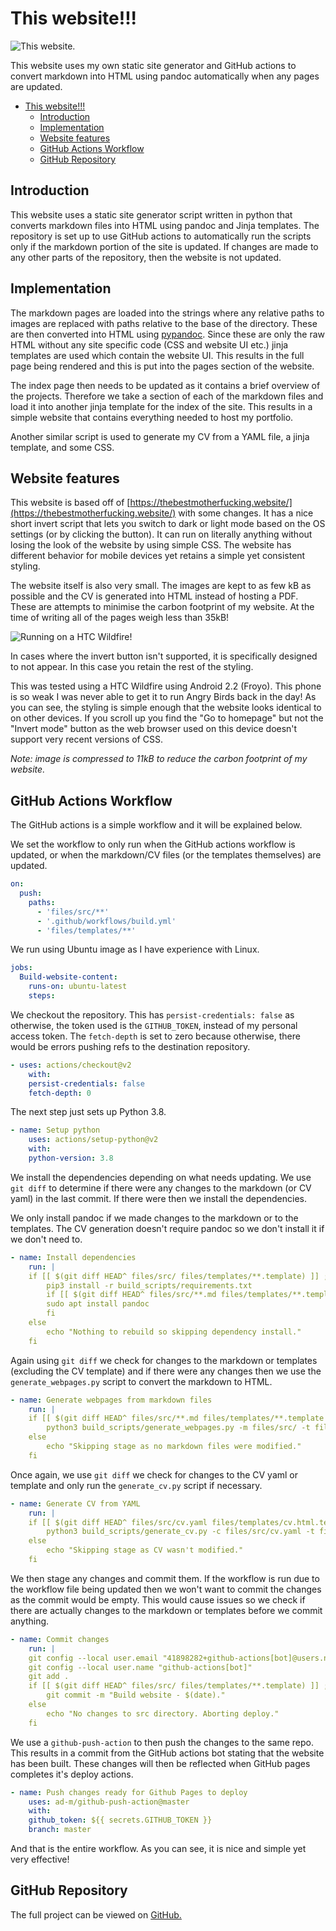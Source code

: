 # This website!!!

<picture>

<intro date="04/09/2021">

![This website.](images/website.png)

This website uses my own static site generator and GitHub actions to convert markdown into HTML using pandoc automatically when any pages are updated.

</intro>

- [This website!!!](#this-website)
	- [Introduction](#introduction)
	- [Implementation](#implementation)
	- [Website features](#website-features)
	- [GitHub Actions Workflow](#github-actions-workflow)
	- [GitHub Repository](#github-repository)

</picture>

## Introduction

This website uses a static site generator script written in python that converts markdown files into HTML using pandoc and Jinja templates. The repository is set up to use GitHub actions to automatically run the scripts only if the markdown portion of the site is updated. If changes are made to any other parts of the repository, then the website is not updated.

## Implementation

The markdown pages are loaded into the strings where any relative paths to images are replaced with paths relative to the base of the directory. These are then converted into HTML using [pypandoc](https://pypi.org/project/pypandoc/). Since these are only the raw HTML without any site specific code (CSS and website UI etc.) jinja templates are used which contain the website UI. This results in the full page being rendered and this is put into the pages section of the website.

The index page then needs to be updated as it contains a brief overview of the projects. Therefore we take a section of each of the markdown files and load it into another jinja template for the index of the site. This results in a simple website that contains everything needed to host my portfolio.

Another similar script is used to generate my CV from a YAML file, a jinja template, and some CSS.

## Website features

This website is based off of [https://thebestmotherfucking.website/](https://thebestmotherfucking.website/) with some changes. It has a nice short invert script that lets you switch to dark or light mode based on the OS settings (or by clicking the button). It can run on literally anything without losing the look of the website by using simple CSS. The website has different behavior for mobile devices yet retains a simple yet consistent styling.

The website itself is also very small. The images are kept to as few kB as possible and the CV is generated into HTML instead of hosting a PDF. These are attempts to minimise the carbon footprint of my website. At the time of writing all of the pages weigh less than 35kB!

<picture>

![Running on a HTC Wildfire!](images/website-wildfire.jpg)

In cases where the invert button isn't supported, it is specifically designed to not appear. In this case you retain the rest of the styling.


This was tested using a HTC Wildfire using Android 2.2 (Froyo). This phone is so weak I was never able to get it to run Angry Birds back in the day! As you can see, the styling is simple enough that the website looks identical to on other devices. If you scroll up you find the "Go to homepage" but not the "Invert mode" button as the web browser used on this device doesn't support very recent versions of CSS.

*Note: image is compressed to 11kB to reduce the carbon footprint of my website.*

</picture>

## GitHub Actions Workflow

The GitHub actions is a simple workflow and it will be explained below.

We set the workflow to only run when the GitHub actions workflow is updated, or when the markdown/CV files (or the templates themselves) are updated.

```yaml
on:
  push:
    paths:
      - 'files/src/**'
      - '.github/workflows/build.yml'
      - 'files/templates/**'
```

We run using Ubuntu image as I have experience with Linux.

```yaml
jobs:
  Build-website-content:
    runs-on: ubuntu-latest
    steps:
```

We checkout the repository. This has `persist-credentials: false` as otherwise, the token used is the `GITHUB_TOKEN`, instead of my personal access token. The `fetch-depth` is set to zero because otherwise, there would be errors pushing refs to the destination repository.

```yaml
- uses: actions/checkout@v2
	with:
	persist-credentials: false
	fetch-depth: 0
```

The next step just sets up Python 3.8.

```yaml
- name: Setup python
	uses: actions/setup-python@v2
	with:
	python-version: 3.8
```

We install the dependencies depending on what needs updating. We use `git diff` to determine if there were any changes to the markdown (or CV yaml) in the last commit. If there were then we install the dependencies.

We only install pandoc if we made changes to the markdown or to the templates. The CV generation doesn't require pandoc so we don't install it if we don't need to.

```yaml
- name: Install dependencies
	run: |
	if [[ $(git diff HEAD^ files/src/ files/templates/**.template) ]] ; then
		pip3 install -r build_scripts/requirements.txt
		if [[ $(git diff HEAD^ files/src/**.md files/templates/**.template ':!files/templates/cv.html.template') ]] ; then
		sudo apt install pandoc
		fi
	else
		echo "Nothing to rebuild so skipping dependency install."
	fi
```

Again using `git diff` we check for changes to the markdown or templates (excluding the CV template) and if there were any changes then we use the `generate_webpages.py` script to convert the markdown to HTML.

```yaml
- name: Generate webpages from markdown files
	run: |
	if [[ $(git diff HEAD^ files/src/**.md files/templates/**.template ':!files/templates/cv.html.template') ]] ; then
		python3 build_scripts/generate_webpages.py -m files/src/ -t files/templates/ -s /files/website.css -o pages/ -f /files
	else
		echo "Skipping stage as no markdown files were modified."
	fi
```

Once again, we use `git diff` we check for changes to the CV yaml or template and only run the `generate_cv.py` script if necessary.

```yaml
- name: Generate CV from YAML
	run: |
	if [[ $(git diff HEAD^ files/src/cv.yaml files/templates/cv.html.template) ]] ; then
		python3 build_scripts/generate_cv.py -c files/src/cv.yaml -t files/templates/cv.html.template -o pages/CV-Josh-Jennings.html
	else
		echo "Skipping stage as CV wasn't modified."
	fi
```

We then stage any changes and commit them. If the workflow is run due to the workflow file being updated then we won't want to commit the changes as the commit would be empty. This would cause issues so we check if there are actually changes to the markdown or templates before we commit anything.

```yaml
- name: Commit changes
	run: |
	git config --local user.email "41898282+github-actions[bot]@users.noreply.github.com"
	git config --local user.name "github-actions[bot]"
	git add .
	if [[ $(git diff HEAD^ files/src/ files/templates/**.template) ]] ; then
		git commit -m "Build website - $(date)."
	else
		echo "No changes to src directory. Aborting deploy."
	fi
```

We use a `github-push-action` to then push the changes to the same repo. This results in a commit from the GitHub actions bot stating that the website has been built. These changes will then be reflected when GitHub pages completes it's deploy actions.

```yaml
- name: Push changes ready for Github Pages to deploy
	uses: ad-m/github-push-action@master
	with:
	github_token: ${{ secrets.GITHUB_TOKEN }}
	branch: master
```

And that is the entire workflow. As you can see, it is nice and simple yet very effective!

## GitHub Repository

The full project can be viewed on [GitHub.](https://github.com/joshjennings98/joshjennings98.github.io)

